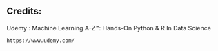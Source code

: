 ## Credits:

Udemy : Machine Learning A-Z™: Hands-On Python & R In Data Science  

```
https://www.udemy.com/
```

